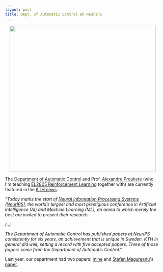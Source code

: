 ```yaml
---
layout: post
title: Dept. of Automatic Control at NeurIPS 
---
```

<p align="center">
    <img width="475" src="https://www.kth.se/polopoly_fs/1.861121!/image/AI.jpg">
</p>

The [Department of Automatic
Control](https://www.kth.se/ac/department-of-automatic-control-1.788078) and Prof.
[Alexandre Proutiere](https://people.kth.se/~alepro/) (who I'm teaching [EL2805
Reinforcement Learning](https://www.kth.se/student/kurser/kurs/EL2805?l=en) together with)
are currently featured in the [KTH
news](https://www.kth.se/en/eecs/nyheter/kth-topp-30-pa-varldens-storsta-ai-arena-1.861114):

*"Today marks the start of [Neural Information Processing Systems
(NeurIPS)](https://nips.cc/), the world’s largest and most prestigious conference in
Artificial Intelligence (AI) and Machine Learning (ML), an arena to which merely the best
are invited to present their research.*

*(..)*

*The Department of Automatic Control has published papers at NeurIPS consistently for six
years, an achievement that is unique in Sweden. KTH in general did well, setting a record
with five accepted papers. Three of those papers come from the Department of Automatic
Control."*

Last year, our department had two papers:
[mine](http://papers.nips.cc/paper/7008-inverse-filtering-for-hidden-markov-models) and
[Stefan Magureanu](https://people.kth.se/~magur/index.html)'s
[paper](http://papers.nips.cc/paper/6773-minimal-exploration-in-structured-stochastic-bandits).
